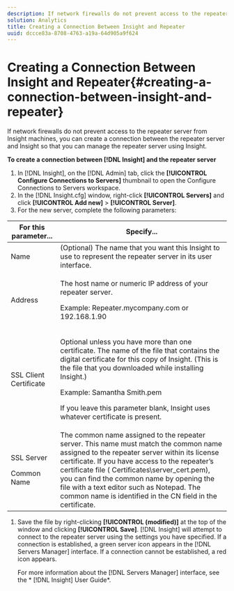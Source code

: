 ```yaml
---
description: If network firewalls do not prevent access to the repeater server from Insight machines, you can create a connection between the repeater server and Insight so that you can manage the repeater server using Insight.
solution: Analytics
title: Creating a Connection Between Insight and Repeater
uuid: dccce83a-8708-4763-a19a-64d905a9f624
---
```


# Creating a Connection Between Insight and Repeater{#creating-a-connection-between-insight-and-repeater}

If network firewalls do not prevent access to the repeater server from Insight machines, you can create a connection between the repeater server and Insight so that you can manage the repeater server using Insight.

 **To create a connection between [!DNL Insight] and the repeater server** 

1. In [!DNL Insight], on the [!DNL Admin] tab, click the **[!UICONTROL Configure Connections to Servers]** thumbnail to open the Configure Connections to Servers workspace.
1. In the [!DNL Insight.cfg] window, right-click **[!UICONTROL Servers]** and click **[!UICONTROL Add new]** > **[!UICONTROL Server]**.
1. For the new server, complete the following parameters:

<table id="table_DD79587255134B5A888A0F57CF10E5B0"> 
 <thead> 
  <tr> 
   <th colname="col1" class="entry"> For this parameter... </th> 
   <th colname="col2" class="entry"> Specify... </th> 
  </tr> 
 </thead>
 <tbody> 
  <tr> 
   <td colname="col1"> Name </td> 
   <td colname="col2">(Optional) The name that you want this <span class="keyword"> Insight</span> to use to represent the repeater server in its user interface. </td> 
  </tr> 
  <tr> 
   <td colname="col1"> Address </td> 
   <td colname="col2"> <p>The host name or numeric IP address of your repeater server. </p> <p>Example: <span class="filepath"> Repeater.mycompany.com</span> or 192.168.1.90 </p> </td> 
  </tr> 
  <tr> 
   <td colname="col1"> SSL Client Certificate </td> 
   <td colname="col2"> <p>Optional unless you have more than one certificate. The name of the file that contains the digital certificate for this copy of <span class="keyword"> Insight</span>. (This is the file that you downloaded while installing <span class="keyword"> Insight</span>.) </p> <p>Example: <span class="filepath"> Samantha Smith.pem</span></p> <p>If you leave this parameter blank, <span class="keyword"> Insight</span> uses whatever certificate is present. </p> </td> 
  </tr> 
  <tr> 
   <td colname="col1"> <p>SSL Server </p> <p>Common Name </p> </td> 
   <td colname="col2">The common name assigned to the repeater server. This name must match the common name assigned to the repeater server within its license certificate. If you have access to the repeater’s certificate file (<span class="filepath"> Certificates\server_cert.pem</span>), you can find the common name by opening the file with a text editor such as Notepad. The common name is identified in the CN field in the certificate. </td> 
  </tr> 
 </tbody> 
</table>

1. Save the file by right-clicking **[!UICONTROL (modified)]** at the top of the window and clicking **[!UICONTROL Save]**. [!DNL Insight] will attempt to connect to the repeater server using the settings you have specified. If a connection is established, a green server icon appears in the [!DNL Servers Manager] interface. If a connection cannot be established, a red icon appears.

   For more information about the [!DNL Servers Manager] interface, see the * [!DNL Insight] User Guide*. 

